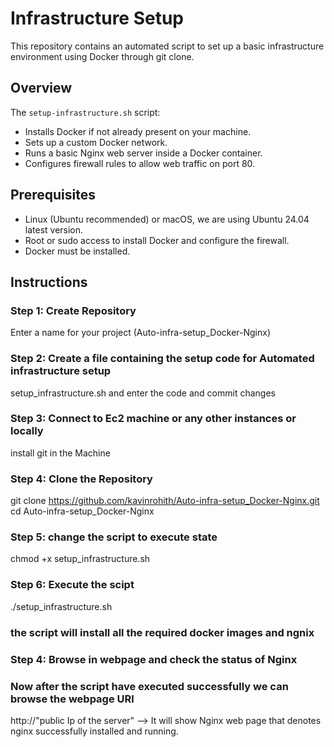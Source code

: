 # Infrastructure Setup

This repository contains an automated script to set up a basic infrastructure environment using Docker through git clone.

## Overview

The `setup-infrastructure.sh` script:
- Installs Docker if not already present on your machine.
- Sets up a custom Docker network.
- Runs a basic Nginx web server inside a Docker container.
- Configures firewall rules to allow web traffic on port 80.

## Prerequisites

- Linux (Ubuntu recommended) or macOS, we are using Ubuntu 24.04 latest version.
- Root or sudo access to install Docker and configure the firewall.
- Docker must be installed.

## Instructions
### Step 1: Create Repository
Enter a name for your project (Auto-infra-setup_Docker-Nginx)

### Step 2: Create a file containing the setup code for Automated infrastructure setup
setup_infrastructure.sh and enter the code and commit changes

### Step 3: Connect to Ec2 machine or any other instances or locally
install git in the Machine

### Step 4: Clone the Repository
git clone  https://github.com/kavinrohith/Auto-infra-setup_Docker-Nginx.git
cd Auto-infra-setup_Docker-Nginx

### Step 5: change the script to execute state
chmod +x setup_infrastructure.sh

### Step 6: Execute the scipt
./setup_infrastructure.sh
### the script will install all the required docker images and ngnix

### Step 4: Browse in webpage and check the status of Nginx
### Now after the script have executed successfully we can browse the webpage URl
http://"public Ip of the server" --> It will show Nginx web page that denotes nginx successfully installed and running.
